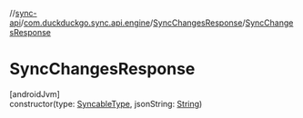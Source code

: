 //[sync-api](../../../index.md)/[com.duckduckgo.sync.api.engine](../index.md)/[SyncChangesResponse](index.md)/[SyncChangesResponse](-sync-changes-response.md)

# SyncChangesResponse

[androidJvm]\
constructor(type: [SyncableType](../-syncable-type/index.md), jsonString: [String](https://kotlinlang.org/api/latest/jvm/stdlib/kotlin/-string/index.html))
